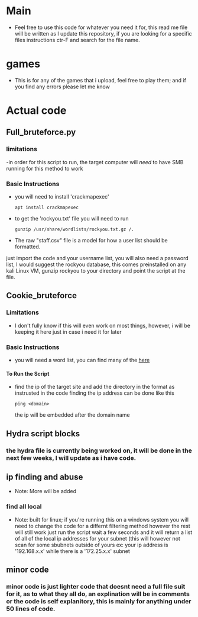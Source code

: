 # Main
- Feel free to use this code for whatever you need it for, this read me file will be written as I update this repository, if you are looking for a specific files instructions ctr-F and search for the file name.

# games
- This is for any of the games that i upload, feel free to play them; and if you find any errors please let me know

# Actual code

## Full_bruteforce.py
### limitations
-in order for this script to run, the target computer will _need_ to have SMB running for this method to work

### Basic Instructions
- you will need to install 'crackmapexec'

  ```
  apt install crackmapexec
  ```
- to get the 'rockyou.txt' file you will need to run
  ```
  gunzip /usr/share/wordlists/rockyou.txt.gz /.
  ```
- The raw "staff.csv" file is a model for how a user list should be formatted.

just import the code and your username list, you will also need a password list, I would suggest the rockyou database, this comes preinstalled on any kali Linux VM,
  gunzip rockyou to your directory and point the script at the file.


## Cookie_bruteforce
### Limitations
- I don't fully know if this will even work on most things, however, i will be keeping it here just in case i need it for later

### Basic Instructions
- you will need a word list, you can find many of the [here](https://github.com/danielmiessler/SecLists/tree/master/Discovery/Web-Content)
#### To Run the Script
- find the ip of the target site and add the directory in the format as instrusted in the code
  finding the ip address can be done like this
  ```
  ping <domain>
  ```
  the ip will be embedded after the domain name

## Hydra script blocks
### the hydra file is currently being worked on, it will be done in the next few weeks, I will update as i have code.

## ip finding and abuse
- Note: More will be added
### find all local
- Note: built for linux; if you're running this on a windows system you will need to change the code for a differnt filtering method however the rest will still work
just run the script wait a few seconds and it will return a list of all of the local ip addresses for your subnet (this will however not scan for some sbubnets outside of yours ex: your ip address is '192.168.x.x' while there is a '172.25.x.x' subnet
## minor code 
### minor code is just lighter code that doesnt need a full file suit for it, as to what they all do, an explination will be in comments or the code is self explanitory, this is mainly for anything under 50 lines of code.
